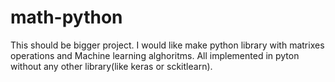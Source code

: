 # math-python
This should be bigger project. I would like make python library with matrixes operations and Machine learning alghoritms. All implemented in pyton without any other library(like keras or sckitlearn).
